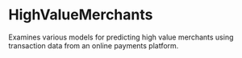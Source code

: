 # HighValueMerchants
Examines various models for predicting high value merchants using transaction data from an online payments platform.
